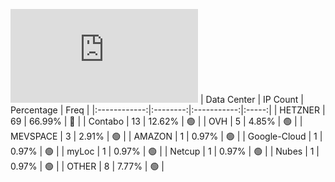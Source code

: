 ![Diagramm](https://github.com/obajay/StateSync-snapshots/blob/main/Projects/Ojo/1/README.md)
| Data Center | IP Count | Percentage | Freq |
|:------------:|:--------:|:-----------:|:-----:|
| HETZNER | 69 | 66.99% | 🔴 |
| Contabo | 13 | 12.62% | 🟢 |
| OVH | 5 | 4.85% | 🟢 |
| MEVSPACE | 3 | 2.91% | 🟢 |
| AMAZON | 1 | 0.97% | 🟢 |
| Google-Cloud | 1 | 0.97% | 🟢 |
| myLoc | 1 | 0.97% | 🟢 |
| Netcup | 1 | 0.97% | 🟢 |
| Nubes | 1 | 0.97% | 🟢 |
| OTHER | 8 | 7.77% | 🟢 |